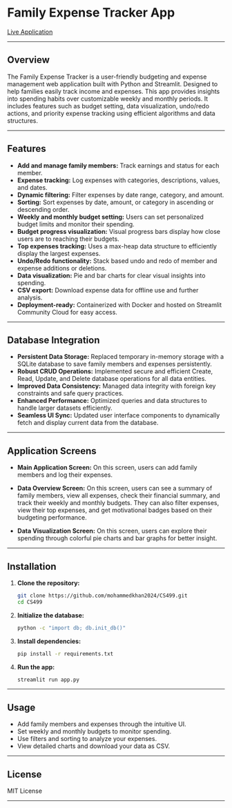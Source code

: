 # Family Expense Tracker App

[Live Application](https://family-expense-tracker.streamlit.app)

---

## Overview

The Family Expense Tracker is a user-friendly budgeting and expense management web application built with Python and Streamlit. Designed to help families easily track income and expenses. This app provides insights into spending habits over customizable weekly and monthly periods. It includes features such as budget setting, data visualization, undo/redo actions, and priority expense tracking using efficient algorithms and data structures.

---

## Features

- **Add and manage family members:** Track earnings and status for each member.
- **Expense tracking:** Log expenses with categories, descriptions, values, and dates.
- **Dynamic filtering:** Filter expenses by date range, category, and amount.
- **Sorting:** Sort expenses by date, amount, or category in ascending or descending order.
- **Weekly and monthly budget setting:** Users can set personalized budget limits and monitor their spending.
- **Budget progress visualization:** Visual progress bars display how close users are to reaching their budgets.
- **Top expenses tracking:** Uses a max-heap data structure to efficiently display the largest expenses.
- **Undo/Redo functionality:** Stack based undo and redo of member and expense additions or deletions.
- **Data visualization:** Pie and bar charts for clear visual insights into spending.
- **CSV export:** Download expense data for offline use and further analysis.
- **Deployment-ready:** Containerized with Docker and hosted on Streamlit Community Cloud for easy access.

---

## Database Integration

- **Persistent Data Storage:** Replaced temporary in-memory storage with a SQLite database to save family members and expenses persistently.
- **Robust CRUD Operations:** Implemented secure and efficient Create, Read, Update, and Delete database operations for all data entities.
- **Improved Data Consistency:** Managed data integrity with foreign key constraints and safe query practices.
- **Enhanced Performance:** Optimized queries and data structures to handle larger datasets efficiently.
- **Seamless UI Sync:** Updated user interface components to dynamically fetch and display current data from the database.

---

## Application Screens

- **Main Application Screen:** On this screen, users can add family members and log their expenses.
  
- **Data Overview Screen:** On this screen, users can see a summary of family members, view all expenses, check their financial summary, and track their weekly and monthly budgets. They can also filter expenses, view their top expenses, and get motivational badges based on their budgeting performance.

- **Data Visualization Screen:** On this screen, users can explore their spending through colorful pie charts and bar graphs for better insight.

---

## Installation

1. **Clone the repository:**

    ```bash
    git clone https://github.com/mohammedkhan2024/CS499.git
    cd CS499
    ```

2. **Initialize the database:**

    ```bash
    python -c "import db; db.init_db()"
    ```

3. **Install dependencies:**

    ```bash
    pip install -r requirements.txt
    ```

4. **Run the app:**

    ```bash
    streamlit run app.py
    ```

---

## Usage

- Add family members and expenses through the intuitive UI.
- Set weekly and monthly budgets to monitor spending.
- Use filters and sorting to analyze your expenses.
- View detailed charts and download your data as CSV.

---

## License

MIT License

---
